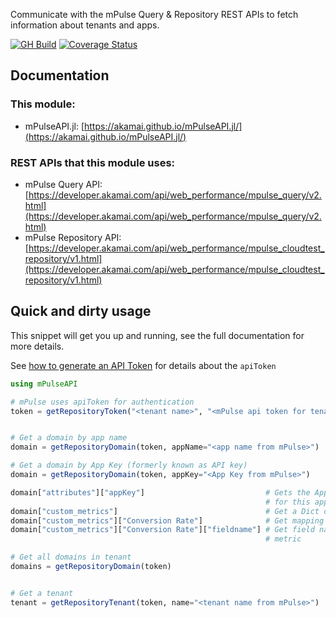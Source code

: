 Communicate with the mPulse Query & Repository REST APIs to fetch information about tenants and apps.

[![GH Build](https://github.com/akamai/mPulseAPI.jl/workflows/CI/badge.svg)](https://github.com/akamai/mPulseAPI.jl/actions/workflows/CI.yml?query=branch%3Amain)
[![Coverage Status](https://coveralls.io/repos/github/akamai/mPulseAPI.jl/badge.svg?branch=main)](https://coveralls.io/github/akamai/mPulseAPI.jl?branch=main)

## Documentation

### This module:
* mPulseAPI.jl: [https://akamai.github.io/mPulseAPI.jl/](https://akamai.github.io/mPulseAPI.jl/)

### REST APIs that this module uses:
* mPulse Query API: [https://developer.akamai.com/api/web_performance/mpulse_query/v2.html](https://developer.akamai.com/api/web_performance/mpulse_query/v2.html)
* mPulse Repository API: [https://developer.akamai.com/api/web_performance/mpulse_cloudtest_repository/v1.html](https://developer.akamai.com/api/web_performance/mpulse_cloudtest_repository/v1.html)

## Quick and dirty usage
This snippet will get you up and running, see the full documentation for more details.

See [how to generate an API Token](/docs/src/apiToken.md) for details about the `apiToken`

```julia
using mPulseAPI

# mPulse uses apiToken for authentication
token = getRepositoryToken("<tenant name>", "<mPulse api token for tenant>")


# Get a domain by app name
domain = getRepositoryDomain(token, appName="<app name from mPulse>")

# Get a domain by App Key (formerly known as API key)
domain = getRepositoryDomain(token, appKey="<App Key from mPulse>")

domain["attributes"]["appKey"]                           # Gets the App Key (formerly known as API key)
                                                         # for this app
domain["custom_metrics"]                                 # Get a Dict of custom metrics
domain["custom_metrics"]["Conversion Rate"]              # Get mapping for Conversion Rate custom metric
domain["custom_metrics"]["Conversion Rate"]["fieldname"] # Get field name for Conversion Rate custom
                                                         # metric

# Get all domains in tenant
domains = getRepositoryDomain(token)


# Get a tenant
tenant = getRepositoryTenant(token, name="<tenant name from mPulse>")
```

